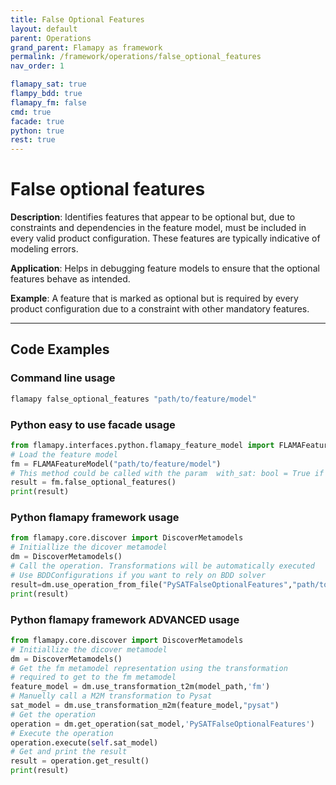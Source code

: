 ```yaml
---
title: False Optional Features
layout: default
parent: Operations
grand_parent: Flamapy as framework
permalink: /framework/operations/false_optional_features
nav_order: 1

flamapy_sat: true
flampy_bdd: true
flamapy_fm: false
cmd: true
facade: true
python: true
rest: true
---
```


# False optional features
**Description**: 
Identifies features that appear to be optional but, due to constraints and dependencies in the feature model, must be included in every valid product configuration. These features are typically indicative of modeling errors.

**Application**: 
Helps in debugging feature models to ensure that the optional features behave as intended.

**Example**: 
A feature that is marked as optional but is required by every product configuration due to a constraint with other mandatory features.


---
## Code Examples

### Command line usage
```bash
flamapy false_optional_features "path/to/feature/model"
```

### Python easy to use facade usage
```python
from flamapy.interfaces.python.flamapy_feature_model import FLAMAFeatureModel
# Load the feature model
fm = FLAMAFeatureModel("path/to/feature/model")
# This method could be called with the param  with_sat: bool = True if you want to force pysat (useful for WASM enviroments) 
result = fm.false_optional_features() 
print(result)
```

### Python flamapy framework usage
```python
from flamapy.core.discover import DiscoverMetamodels
# Initiallize the dicover metamodel
dm = DiscoverMetamodels()
# Call the operation. Transformations will be automatically executed
# Use BDDConfigurations if you want to rely on BDD solver
result=dm.use_operation_from_file("PySATFalseOptionalFeatures","path/to/feature/model")
print(result)
```
### Python flamapy framework **ADVANCED** usage
```python
from flamapy.core.discover import DiscoverMetamodels
# Initiallize the dicover metamodel
dm = DiscoverMetamodels()
# Get the fm metamodel representation using the transformation 
# required to get to the fm metamodel
feature_model = dm.use_transformation_t2m(model_path,'fm') 
# Manuelly call a M2M transformation to Pysat
sat_model = dm.use_transformation_m2m(feature_model,"pysat")
# Get the operation
operation = dm.get_operation(sat_model,'PySATFalseOptionalFeatures')
# Execute the operation
operation.execute(self.sat_model)
# Get and print the result
result = operation.get_result()
print(result)
```
